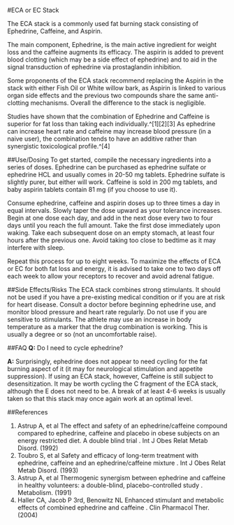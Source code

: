 #ECA or EC Stack

The ECA stack is a commonly used fat burning stack consisting of Ephedrine, Caffeine, and Aspirin.

The main component, Ephedrine, is the main active ingredient for weight loss and the caffeine augments its efficacy. The aspirin is added to prevent blood clotting (which may be a side effect of ephedrine) and to aid in the signal transduction of ephedrine via prostaglandin inhibition.

Some proponents of the ECA stack recommend replacing the Aspirin in the stack with either Fish Oil or White willow bark, as Aspirin is linked to various organ side effects and the previous two compounds share the same anti-clotting mechanisms. Overall the difference to the stack is negligible.

Studies have shown that the combination of Ephedrine and Caffeine is superior for fat loss than taking each individually.^[1][2][3] As ephedrine can increase heart rate and caffeine may increase blood pressure (in a naive user), the combination tends to have an additive rather than synergistic toxicological profile.^[4]

##Use/Dosing
To get started, compile the necessary ingredients into a series of doses. Ephedrine can be purchased as ephedrine sulfate or ephedrine HCL and usually comes in 20-50 mg tablets. Ephedrine sulfate is slightly purer, but either will work. Caffeine is sold in 200 mg tablets, and baby aspirin tablets contain 81 mg (if you choose to use it).

Consume ephedrine, caffeine and aspirin doses up to three times a day in equal intervals. Slowly taper the dose upward as your tolerance increases. Begin at one dose each day, and add in the next dose every two to four days until you reach the full amount. Take the first dose immediately upon waking. Take each subsequent dose on an empty stomach, at least four hours after the previous one. Avoid taking too close to bedtime as it may interfere with sleep.

Repeat this process for up to eight weeks. To maximize the effects of ECA or EC for both fat loss and energy, it is advised to take one to two days off each week to allow your receptors to recover and avoid adrenal fatigue.

##Side Effects/Risks
The ECA stack combines strong stimulants. It should not be used if you have a pre-existing medical condition or if you are at risk for heart disease. Consult a doctor before beginning ephedrine use, and monitor blood pressure and heart rate regularly. Do not use if you are sensitive to stimulants. The athlete may use an increase in body temperature as a marker that the drug combination is working. This is usually a degree or so (not an uncomfortable raise).

##FAQ
**Q:** Do I need to cycle ephedrine?

**A:** Surprisingly, ephedrine does not appear to need cycling for the fat burning aspect of it (it may for neurological stimulation and appetite suppression). If using an ECA stack, however, Caffeine is still subject to desensitization. It may be worth cycling the C fragment of the ECA stack, although the E does not need to be. A break of at least 4-6 weeks is usually taken so that this stack may once again work at an optimal level.

##References

1. Astrup A, et al	The effect and safety of an ephedrine/caffeine compound compared to ephedrine, caffeine and placebo in obese subjects on an energy restricted diet. A double blind trial . Int J Obes Relat Metab Disord. (1992)
2. Toubro S, et al	Safety and efficacy of long-term treatment with ephedrine, caffeine and an ephedrine/caffeine mixture . Int J Obes Relat Metab Disord. (1993)
3. Astrup A, et al	Thermogenic synergism between ephedrine and caffeine in healthy volunteers: a double-blind, placebo-controlled study . Metabolism. (1991)
4. Haller CA, Jacob P 3rd, Benowitz NL	Enhanced stimulant and metabolic effects of combined ephedrine and caffeine . Clin Pharmacol Ther. (2004)